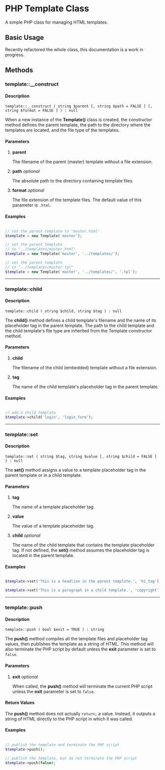 # PHP Template Class

A simple PHP class for managing HTML templates.


## Basic Usage

Recently refactored the whole class, this documentation is a work in progress.


## Methods


### template::__construct

#### Description

    template::__construct ( string $parent [, string $path = FALSE ] [, string $format = FALSE ] ) : null

When a new instance of the **Template()** class is created, the constructor method defines the parent template, the path to the directory where the templates are located, and the file type of the templates.


#### Parameters

1. **parent**

   The filename of the parent (master) template without a file extension.

2. **path** *optional*

   The absolute path to the directory containing template files.

3. **format** *optional*

   The file extension of the template files. The default value of this parameter is `.html`.


#### Examples
```php

// set the parent template to "master.html"
$template = new Template('master');

// set the parent template
// to "../templates/master.html"
$template = new Template('master', '../templates/');

// set the parent template
// to "../templates/master.tpl"
$template = new Template('master', '../templates/', '.tpl');

```
---


### template::child

#### Description

    template::child ( string $child, string $tag ) : null

The **child()** method defines a child template's filename and the name of its placeholder tag in the parent template. The path to the child template and the child template's file type are inherited from the Template constructor method.


#### Parameters

1. **child**

   The filename of the child (embedded) template without a file extension.

2. **tag**

   The name of the child template's placeholder tag in the parent template.


#### Examples
```php

// add a child template
$template->child('login', 'login_form');

```
---


### template::set

#### Description

    template::set ( string $tag, string $value [, string $child = FALSE ] ) : null

The **set()** method assigns a value to a template placeholder tag in the parent template or in a child template.


#### Parameters

1. **tag**

   The name of a template placeholder tag.

2. **value**

   The value of a template placeholder tag.

3. **child** *optional*

   The name of the child template that contains the template placeholder tag. If not defined, the **set()** method assumes the placeholder tag is located in the parent template. 


#### Examples
```php

$template->set('This is a headline in the parent template.', 'h1_tag');

$template->set('This is a paragraph in a child template.', 'copyright', 'footer');

```
---


### template::push

#### Description

    template::push ( bool $exit = TRUE ) : string

The **push()** method compiles all the template files and placeholder tag values, then publishes the template as a string of HTML. This method will also terminate the PHP script by default unless the **exit** parameter is set to `false`.


#### Parameters

1. **exit** *optional*

   When called, the **push()** method will terminate the current PHP script unless the **exit** parameter is set to `false`.


#### Return Values

The **push()** method does not actually `return;` a value. Instead, it outputs a string of HTML directly to the PHP script in which it was called.


#### Examples
```php

// publish the template and terminate the PHP script
$template->push();

// publish the template, but do not terminate the PHP script
$template->push(false);

```
